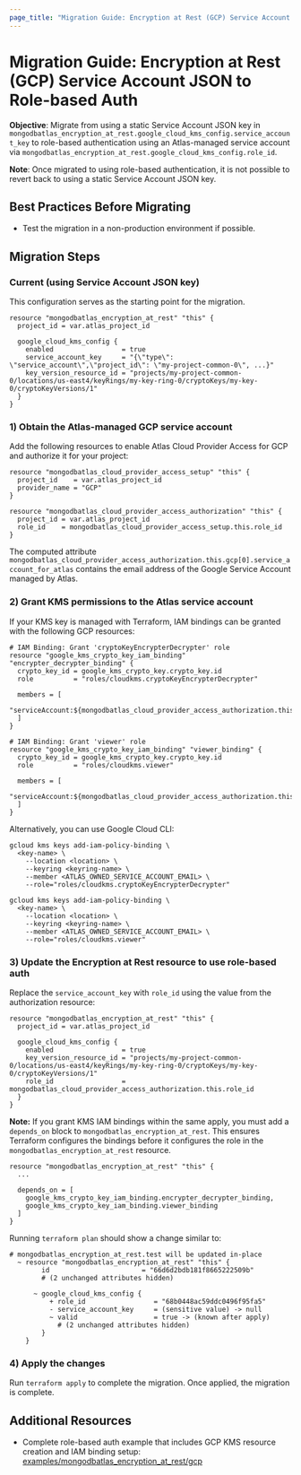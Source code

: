 ```yaml
---
page_title: "Migration Guide: Encryption at Rest (GCP) Service Account JSON to Role-based Auth"
---
```


# Migration Guide: Encryption at Rest (GCP) Service Account JSON to Role-based Auth

**Objective**: Migrate from using a static Service Account JSON key in `mongodbatlas_encryption_at_rest.google_cloud_kms_config.service_account_key` to role-based authentication using an Atlas-managed service account via `mongodbatlas_encryption_at_rest.google_cloud_kms_config.role_id`.

**Note**: Once migrated to using role-based authentication, it is not possible to revert back to using a static Service Account JSON key.

## Best Practices Before Migrating
- Test the migration in a non-production environment if possible.

## Migration Steps

### Current (using Service Account JSON key)

This configuration serves as the starting point for the migration.

```hcl
resource "mongodbatlas_encryption_at_rest" "this" {
  project_id = var.atlas_project_id

  google_cloud_kms_config {
    enabled                 = true
    service_account_key     = "{\"type\": \"service_account\",\"project_id\": \"my-project-common-0\", ...}"
    key_version_resource_id = "projects/my-project-common-0/locations/us-east4/keyRings/my-key-ring-0/cryptoKeys/my-key-0/cryptoKeyVersions/1"
  }
}
```

### 1) Obtain the Atlas-managed GCP service account
Add the following resources to enable Atlas Cloud Provider Access for GCP and authorize it for your project:

```hcl
resource "mongodbatlas_cloud_provider_access_setup" "this" {
  project_id    = var.atlas_project_id
  provider_name = "GCP"
}

resource "mongodbatlas_cloud_provider_access_authorization" "this" {
  project_id = var.atlas_project_id
  role_id    = mongodbatlas_cloud_provider_access_setup.this.role_id
}
```

The computed attribute `mongodbatlas_cloud_provider_access_authorization.this.gcp[0].service_account_for_atlas` contains the email address of the Google Service Account managed by Atlas.

### 2) Grant KMS permissions to the Atlas service account

If your KMS key is managed with Terraform, IAM bindings can be granted with the following GCP resources:

```hcl
# IAM Binding: Grant 'cryptoKeyEncrypterDecrypter' role
resource "google_kms_crypto_key_iam_binding" "encrypter_decrypter_binding" {
  crypto_key_id = google_kms_crypto_key.crypto_key.id
  role          = "roles/cloudkms.cryptoKeyEncrypterDecrypter"

  members = [
    "serviceAccount:${mongodbatlas_cloud_provider_access_authorization.this.gcp[0].service_account_for_atlas}"
  ]
}

# IAM Binding: Grant 'viewer' role
resource "google_kms_crypto_key_iam_binding" "viewer_binding" {
  crypto_key_id = google_kms_crypto_key.crypto_key.id
  role          = "roles/cloudkms.viewer"

  members = [
    "serviceAccount:${mongodbatlas_cloud_provider_access_authorization.this.gcp[0].service_account_for_atlas}"
  ]
}
```

Alternatively, you can use Google Cloud CLI:

```shell
gcloud kms keys add-iam-policy-binding \
  <key-name> \
    --location <location> \
    --keyring <keyring-name> \
    --member <ATLAS_OWNED_SERVICE_ACCOUNT_EMAIL> \
    --role="roles/cloudkms.cryptoKeyEncrypterDecrypter"

gcloud kms keys add-iam-policy-binding \
  <key-name> \
    --location <location> \
    --keyring <keyring-name> \
    --member <ATLAS_OWNED_SERVICE_ACCOUNT_EMAIL> \
    --role="roles/cloudkms.viewer"
```

### 3) Update the Encryption at Rest resource to use role-based auth

Replace the `service_account_key` with `role_id` using the value from the authorization resource:

```hcl
resource "mongodbatlas_encryption_at_rest" "this" {
  project_id = var.atlas_project_id

  google_cloud_kms_config {
    enabled                 = true
    key_version_resource_id = "projects/my-project-common-0/locations/us-east4/keyRings/my-key-ring-0/cryptoKeys/my-key-0/cryptoKeyVersions/1"
    role_id                 = mongodbatlas_cloud_provider_access_authorization.this.role_id
  }
}
```

**Note:** If you grant KMS IAM bindings within the same apply, you must add a `depends_on` block to `mongodbatlas_encryption_at_rest`. This ensures Terraform configures the bindings before it configures the role in the `mongodbatlas_encryption_at_rest` resource.

```
resource "mongodbatlas_encryption_at_rest" "this" {
  ...

  depends_on = [
    google_kms_crypto_key_iam_binding.encrypter_decrypter_binding,
    google_kms_crypto_key_iam_binding.viewer_binding
  ]
}

```


Running `terraform plan` should show a change similar to:

```
# mongodbatlas_encryption_at_rest.test will be updated in-place
  ~ resource "mongodbatlas_encryption_at_rest" "this" {
        id                       = "66d6d2bdb181f8665222509b"
        # (2 unchanged attributes hidden)

      ~ google_cloud_kms_config {
          + role_id                 = "68b0448ac59ddc0496f95fa5"
          - service_account_key     = (sensitive value) -> null
          ~ valid                   = true -> (known after apply)
            # (2 unchanged attributes hidden)
        }
    }
```

### 4) Apply the changes

Run `terraform apply` to complete the migration. Once applied, the migration is complete.

## Additional Resources
- Complete role-based auth example that includes GCP KMS resource creation and IAM binding setup: [examples/mongodbatlas_encryption_at_rest/gcp](https://github.com/mongodb/terraform-provider-mongodbatlas/tree/master/examples/mongodbatlas_encryption_at_rest/gcp)

